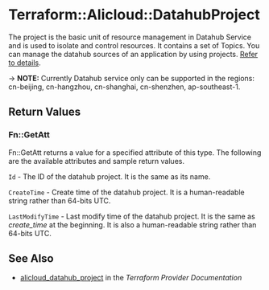 # Terraform::Alicloud::DatahubProject

The project is the basic unit of resource management in Datahub Service and is used to isolate and control resources. It contains a set of Topics. You can manage the datahub sources of an application by using projects. [Refer to details](https://help.aliyun.com/document_detail/47440.html).

-> **NOTE:** Currently Datahub service only can be supported in the regions: cn-beijing, cn-hangzhou, cn-shanghai, cn-shenzhen,  ap-southeast-1.

## Return Values

### Fn::GetAtt

Fn::GetAtt returns a value for a specified attribute of this type. The following are the available attributes and sample return values.

`Id` - The ID of the datahub project. It is the same as its name.

`CreateTime` - Create time of the datahub project. It is a human-readable string rather than 64-bits UTC.

`LastModifyTime` - Last modify time of the datahub project. It is the same as *create_time* at the beginning. It is also a human-readable string rather than 64-bits UTC.

## See Also

* [alicloud_datahub_project](https://www.terraform.io/docs/providers/alicloud/r/datahub_project.html) in the _Terraform Provider Documentation_